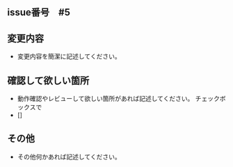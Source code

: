 ## issue番号　#5
## 変更内容

- 変更内容を簡潔に記述してください。

## 確認して欲しい箇所

- 動作確認やレビューして欲しい箇所があれば記述してください。
チェックボックスで
- []

## その他

- その他何かあれば記述してください。
